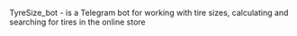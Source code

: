 TyreSize_bot - is a Telegram bot for working with tire sizes, calculating and searching for tires in the online store
